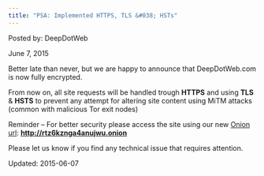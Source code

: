 ```yaml
---
title: "PSA: Implemented HTTPS, TLS &#038; HSTs"
---
```


Posted by: DeepDotWeb 

<span>June 7, 2015</span>


<p>Better late than never, but we are happy to announce that DeepDotWeb.com is now fully encrypted.</p>
<p>From now on, all site requests will be handled trough <strong>HTTPS</strong> and using <strong>TLS</strong> &amp; <strong>HSTS</strong> to prevent any attempt for altering site content using MiTM attacks (common with malicious Tor exit nodes)</p>
<p>Reminder &#8211; For better security please access the site using our new <a href="/2015/06/06/psa-deepdotwebs-new-onion-gateway/">Onion url</a>: <span style="text-decoration: underline;"><strong>http://rtz6kznga4anujwu.onion</strong></span></p>
<p>Please let us know if you find any technical issue that requires attention.</p>

Updated: 2015-06-07

